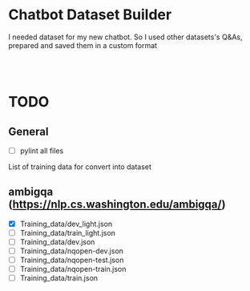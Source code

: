 # Chatbot Dataset Builder
I needed dataset for my new chatbot. So I used other datasets's Q&amp;As, prepared and saved them in a custom format

<br /><br />

# TODO

## General
- [ ] pylint all files

List of training data for convert into dataset

## ambigqa (https://nlp.cs.washington.edu/ambigqa/)
- [x] Training_data/dev_light.json
- [ ] Training_data/train_light.json
- [ ] Training_data/dev.json
- [ ] Training_data/nqopen-dev.json
- [ ] Training_data/nqopen-test.json
- [ ] Training_data/nqopen-train.json
- [ ] Training_data/train.json
